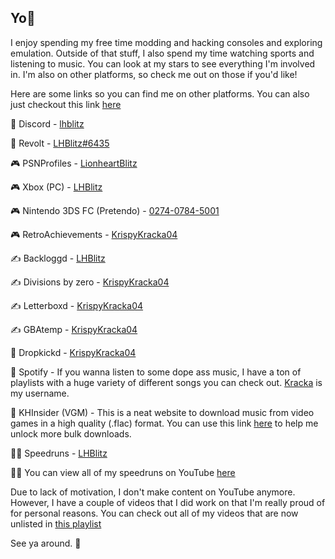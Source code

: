 ## Yo👋

I enjoy spending my free time modding and hacking consoles and exploring emulation. Outside of that stuff, I also spend my time watching sports and listening to music. You can look at my stars to see everything I'm involved in. I'm also on other platforms, so check me out on those if you'd like!

Here are some links so you can find me on other platforms. You can also just checkout this link [here](https://lhblitz.carrd.co/)

💬 Discord - [lhblitz](https://discord.com/users/692221013995552838)

💬 Revolt - [LHBlitz#6435](https://revolt.chat/)

🎮 PSNProfiles - [LionheartBlitz](https://psnprofiles.com/LionheartBlitz)

🎮 Xbox (PC) - [LHBlitz](https://www.xbox.com/play/user/LHBlitz)

🎮 Nintendo 3DS FC (Pretendo) - [0274-0784-5001](https://pretendo.network/)

🎮 RetroAchievements - [KrispyKracka04](https://retroachievements.org/user/KrispyKracka04)

✍️ Backloggd - [LHBlitz](https://bckl.gg/tml)

✍️ Divisions by zero - [KrispyKracka04](https://lemmy.dbzer0.com/u/KrispyKracka04)

✍️ Letterboxd - [KrispyKracka04](https://letterboxd.com/KrispyKracka04/)

✍️ GBAtemp - [KrispyKracka04](https://gbatemp.net/members/krispykracka04.521425/)

🤼 Dropkickd - [KrispyKracka04](https://www.dropkickd.com/profile/KrispyKracka04)

🎵 Spotify - If you wanna listen to some dope ass music, I have a ton of playlists with a huge variety of different songs you can check out. [Kracka](https://open.spotify.com/user/xlem2vbcm7aoh4zl98e8h0pub) is my username.

🎵 KHInsider (VGM) - This is a neat website to download music from video games in a high quality (.flac) format. You can use this link [here](https://downloads.khinsider.com/?u=2584164) to help me unlock more bulk downloads.

🏃‍♂️ Speedruns - [LHBlitz](https://www.speedrun.com/users/LHBlitz)

🏃‍♂️ You can view all of my speedruns on YouTube [here](https://youtube.com/playlist?list=PLdrn53m_yforpD-pnJ-Jg2-mtPhgV0eTa&feature=shared)

Due to lack of motivation, I don't make content on YouTube anymore. However, I have a couple of videos that I did work on that I'm really proud of for personal reasons. You can check out all of my videos that are now unlisted in [this playlist](https://youtube.com/playlist?list=PLdrn53m_yfopEWPVbOyqW_UBSM6zegmhT&feature=shared)

See ya around. 👋
